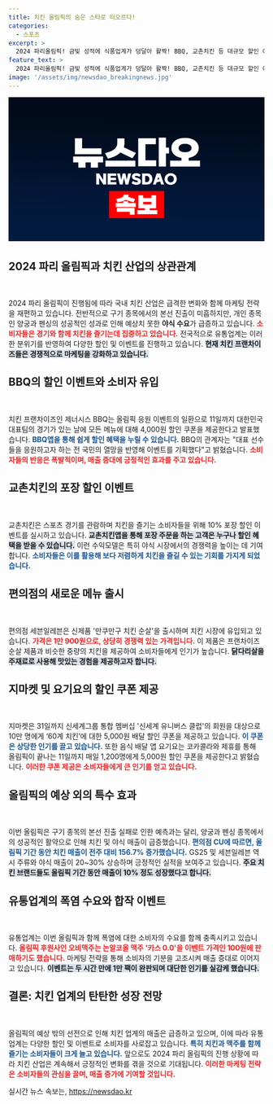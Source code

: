 ```yaml
---
title: 치킨 올림픽의 숨은 스타로 떠오르다!
categories:
  - 스포츠
excerpt: >
  2024 파리올림픽! 금빛 성적에 식품업계가 덩달아 활짝! BBQ, 교촌치킨 등 대규모 할인 이벤트로 소비자들 마음을 사로잡고, 야식 매출이 폭발적으로 증가 중! 클릭하고 자세히 알아보세요!
feature_text: >
  2024 파리올림픽! 금빛 성적에 식품업계가 덩달아 활짝! BBQ, 교촌치킨 등 대규모 할인 이벤트로 소비자들 마음을 사로잡고, 야식 매출이 폭발적으로 증가 중! 클릭하고 자세히 알아보세요!
image: '/assets/img/newsdao_breakingnews.jpg'
---
```


<p><img src="/assets/img/newsdao_breakingnews.jpg" alt="firstkoreanews 속보" /></p>

<h2 data-ke-size="size26">2024 파리 올림픽과 치킨 산업의 상관관계</h2>

<p data-ke-size="size16">&nbsp;</p>

<p>2024 파리 올림픽이 진행됨에 따라 국내 치킨 산업은 급격한 변화와 함께 마케팅 전략을 재편하고 있습니다. 전반적으로 구기 종목에서의 본선 진출이 미흡하지만, 개인 종목인 양궁과 펜싱의 성공적인 성과로 인해 예상치 못한 <strong>야식 수요</strong>가 급증하고 있습니다. <b><span style="color: #ee2323;">소비자들은 경기와 함께 치킨을 즐기는데 집중하고 있습니다.</span></b> 전국적으로 유통업계는 이러한 분위기를 반영하여 다양한 할인 및 이벤트를 진행하고 있습니다. <b><span style="background-color: #21538527;">현재 치킨 프랜차이즈들은 경쟁적으로 마케팅을 강화하고 있습니다.</span></b></p>

<h2 data-ke-size="size26">BBQ의 할인 이벤트와 소비자 유입</h2>

<p data-ke-size="size16">&nbsp;</p>

<p>치킨 프랜차이즈인 제너시스 BBQ는 올림픽 응원 이벤트의 일환으로 11일까지 대한민국 대표팀의 경기가 있는 날에 모든 메뉴에 대해 4,000원 할인 쿠폰을 제공한다고 발표했습니다. <b><span style="color: #1a5490;">BBQ앱을 통해 쉽게 할인 혜택을 누릴 수 있습니다.</span></b> BBQ의 관계자는 "대표 선수들을 응원하고자 하는 전 국민의 열망을 반영해 이벤트를 기획했다"고 밝혔습니다. <b><span style="color: #ee2323;">소비자들의 반응은 폭발적이며, 매출 증대에 긍정적인 효과를 주고 있습니다.</span></b></p>

<h2 data-ke-size="size26">교촌치킨의 포장 할인 이벤트</h2>

<p data-ke-size="size16">&nbsp;</p>

<p>교촌치킨은 스포츠 경기를 관람하며 치킨을 즐기는 소비자들을 위해 10% 포장 할인 이벤트를 실시하고 있습니다. <b><span style="background-color: #21538527;">교촌치킨앱을 통해 포장 주문을 하는 고객은 누구나 할인 혜택을 받을 수 있습니다.</span></b> 이런 수익모델은 특히 야식 시장에서의 경쟁력을 높이는 데 기여합니다. <b><span style="color: #1a5490;">소비자들은 이를 활용해 보다 저렴하게 치킨을 즐길 수 있는 기회를 가지게 되었습니다.</span></b></p>

<h2 data-ke-size="size26">편의점의 새로운 메뉴 출시</h2>

<p data-ke-size="size16">&nbsp;</p>

<p>편의점 세븐일레븐은 신제품 '만쿠만구 치킨 순살'을 출시하며 치킨 시장에 유입되고 있습니다. <b><span style="color: #ee2323;">가격은 1만 900원으로, 상당히 경쟁력 있는 가격입니다.</span></b> 이 제품은 프랜차이즈 순살 제품과 비슷한 중량의 치킨을 제공하여 소비자들에게 인기가 높습니다. <b><span style="background-color: #21538527;">닭다리살을 주재료로 사용해 맛있는 경험을 제공하고자 합니다.</span></b></p>

<h2 data-ke-size="size26">지마켓 및 요기요의 할인 쿠폰 제공</h2>

<p data-ke-size="size16">&nbsp;</p>

<p>지마켓은 31일까지 신세계그룹 통합 멤버십 '신세계 유니버스 클럽'의 회원을 대상으로 10만 명에게 ‘60계 치킨’에 대한 5,000원 배달 할인 쿠폰을 제공하고 있습니다. <b><span style="color: #1a5490;">이 쿠폰은 상당한 인기를 끌고 있습니다.</span></b> 또한 음식 배달 앱 요기요는 코카콜라와 제휴를 통해 올림픽이 끝나는 11일까지 매일 1,200명에게 5,000원 할인 쿠폰을 제공한다고 밝혔습니다. <b><span style="color: #ee2323;">이러한 쿠폰 제공은 소비자들에게 큰 인기를 얻고 있습니다.</span></b></p>

<h2 data-ke-size="size26">올림픽의 예상 외의 특수 효과</h2>

<p data-ke-size="size16">&nbsp;</p>

<p>이번 올림픽은 구기 종목의 본선 진출 실패로 인한 예측과는 달리, 양궁과 펜싱 종목에서의 성공적인 활약으로 인해 치킨 및 야식 매출이 급증했습니다. <b><span style="color: #1a5490;">편의점 CU에 따르면, 올림픽 기간 동안 치킨 매출이 전주 대비 156.7% 증가했습니다.</span></b> GS25 및 세븐일레븐 역시 주류와 야식 매출이 20~30% 상승하며 긍정적인 실적을 보여주고 있습니다. <b><span style="background-color: #21538527;">주요 치킨 브랜드들도 올림픽 기간 동안 매출이 10% 정도 성장했다고 합니다.</span></b></p>

<h2 data-ke-size="size26">유통업계의 폭염 수요와 합작 이벤트</h2>

<p data-ke-size="size16">&nbsp;</p>

<p>유통업계는 이번 올림픽과 함께 폭염에 대한 소비자의 수요를 함께 충족시키고 있습니다. <b><span style="color: #ee2323;">올림픽 후원사인 오비맥주는 논알코올 맥주 '카스 0.0'을 이벤트 가격인 100원에 판매하기도 했습니다.</span></b> 마케팅 전략을 통해 소비자의 기분을 고조시켜 매출 증대로 이어지고 있습니다. <b><span style="background-color: #21538527;">이벤트는 두 시간 만에 1만 팩이 완판되며 대단한 인기를 실감케 했습니다.</span></b></p>

<h2 data-ke-size="size26">결론: 치킨 업계의 탄탄한 성장 전망</h2>

<p data-ke-size="size16">&nbsp;</p>

<p>올림픽의 예상 밖의 선전으로 인해 치킨 업계의 매출은 급증하고 있으며, 이에 따라 유통업계는 다양한 할인 및 이벤트로 소비자를 사로잡고 있습니다. <b><span style="color: #1a5490;">특히 치킨과 맥주를 함께 즐기는 소비자들이 크게 늘고 있습니다.</span></b> 앞으로도 2024 파리 올림픽의 진행 상황에 따라 치킨 산업은 계속해서 긍정적인 변화를 겪을 것으로 기대됩니다. <b><span style="color: #ee2323;">이러한 마케팅 전략은 소비자들의 관심을 끌며, 매출 증가에 기여할 것입니다.</span></b></p>
실시간 뉴스 속보는, <a href="https://newsdao.kr" rel="dofollow">https://newsdao.kr</a>


